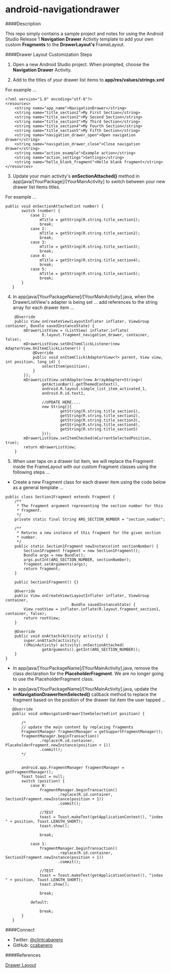 android-navigationdrawer
========================

####Description

This repo simply contains a sample project and notes for using the Android Studio Release 1 __Navigation Drawer__ Activity template to add your own custom __Fragments__ to the __DrawerLayout's__ FrameLayout.

####Drawer Layout Customization Steps

1) Open a new Android Studio project.  When prompted, choose the __Navigation Drawer__ Activity.

2) Add to the titles of your drawer list items to __app/res/values/strings.xml__ 

For example ...
 
````
<?xml version="1.0" encoding="utf-8"?>
<resources>
    <string name="app_name">NavigationDrawer</string>
    <string name="title_section1">My First Section</string>
    <string name="title_section2">My Second Section</string>
    <string name="title_section3">My Third Section</string>
    <string name="title_section4">My Fourth Section</string>
    <string name="title_section5">My Fifth Section</string>
    <string name="navigation_drawer_open">Open navigation drawer</string>
    <string name="navigation_drawer_close">Close navigation drawer</string>
    <string name="action_example">Example action</string>
    <string name="action_settings">Settings</string>
    <string name="hello_blank_fragment">Hello blank fragment</string>
</resources>
````
 
3) Update your main activity's __onSectionAttached()__ method in app/java/[YourPackage]/[YourMainActivity] to switch between your new drawer list items titles.

For example ...

````
public void onSectionAttached(int number) {
       switch (number) {
           case 1:
               mTitle = getString(R.string.title_section1);
               break;
           case 2:
               mTitle = getString(R.string.title_section2);
               break;
           case 3:
               mTitle = getString(R.string.title_section3);
               break;
           case 4:
               mTitle = getString(R.string.title_section4);
               break;
           case 5:
               mTitle = getString(R.string.title_section5);
               break;
       }
   }
````
4) In app/java/[YourPackageName]/[YourMainActivity].java, when the DrawerListView's adapter is being set ... add references to the string array for each drawer item ...

````
	@Override
    public View onCreateView(LayoutInflater inflater, ViewGroup container, Bundle savedInstanceState) {
        mDrawerListView = (ListView) inflater.inflate(
                R.layout.fragment_navigation_drawer, container, false);
        mDrawerListView.setOnItemClickListener(new AdapterView.OnItemClickListener() {
            @Override
            public void onItemClick(AdapterView<?> parent, View view, int position, long id) {
                selectItem(position);
            }
        });
        mDrawerListView.setAdapter(new ArrayAdapter<String>(
                getActionBar().getThemedContext(),
                android.R.layout.simple_list_item_activated_1,
                android.R.id.text1,
                
                //UPDATE HERE....
                new String[]{
                        getString(R.string.title_section1),
                        getString(R.string.title_section2),
                        getString(R.string.title_section3),
                        getString(R.string.title_section4),
                        getString(R.string.title_section5)
                }));
        mDrawerListView.setItemChecked(mCurrentSelectedPosition, true);
        return mDrawerListView;
    }
````


5) When user taps on a drawer list item, we will replace the Fragment inside the FrameLayout with our custom Fragment classes using the following steps ...
 
* Create a new Fragment class for each drawer item using the code below as a general template ... 
 
````
public class Section1Fragment extends Fragment {
    /**
     * The fragment argument representing the section number for this
     * fragment.
     */
    private static final String ARG_SECTION_NUMBER = "section_number";

    /**
     * Returns a new instance of this fragment for the given section
     * number.
     */
    public static Section1Fragment newInstance(int sectionNumber) {
        Section1Fragment fragment = new Section1Fragment();
        Bundle args = new Bundle();
        args.putInt(ARG_SECTION_NUMBER, sectionNumber);
        fragment.setArguments(args);
        return fragment;
    }

    public Section1Fragment() {}

    @Override
    public View onCreateView(LayoutInflater inflater, ViewGroup container,
                             Bundle savedInstanceState) {
        View rootView = inflater.inflate(R.layout.fragment_section1, container, false);
        return rootView;
    }

    @Override
    public void onAttach(Activity activity) {
        super.onAttach(activity);
        ((MainActivity) activity).onSectionAttached(
                getArguments().getInt(ARG_SECTION_NUMBER));
    }
}

````
 * In app/java/[YourPackageName]/[YourMainActivity].java, remove the class declaration for the __PlaceholderFragment__.  We are no longer going to use the PlaceholderFragment class.
 
 * In app/java/[YourPackageName]/[YourMainActivity].java, update the __onNavigationDrawerItemSelected()__ callback method to replace the fragment based on the position of the drawer list item the user tapped ...
 
 ````
    @Override
    public void onNavigationDrawerItemSelected(int position) {

        /*
        // update the main content by replacing fragments
        FragmentManager fragmentManager = getSupportFragmentManager();
        fragmentManager.beginTransaction()
                .replace(R.id.container, PlaceholderFragment.newInstance(position + 1))
                .commit();
        */


        android.app.FragmentManager fragmentManager = getFragmentManager();
        Toast toast = null;
        switch (position) {
            case 0:
                fragmentManager.beginTransaction()
                        .replace(R.id.container, Section1Fragment.newInstance(position + 1))
                        .commit();

                //TEST
                toast = Toast.makeText(getApplicationContext(), "index " + position, Toast.LENGTH_SHORT);
                toast.show();

                break;

            case 1:
                fragmentManager.beginTransaction()
                        .replace(R.id.container, Section2Fragment.newInstance(position + 1))
                        .commit();

                //TEST
                toast = Toast.makeText(getApplicationContext(), "index " + position, Toast.LENGTH_SHORT);
                toast.show();

                break;

            default:

                break;
        }
    }
 ````
 
####Connect

* Twitter: [@clintcabanero](http://twitter.com/clintcabanero)
* GitHub: [ccabanero](http:///github.com/ccabanero)

####References

[Drawer Layout](https://developer.android.com/reference/android/support/v4/widget/DrawerLayout.html)